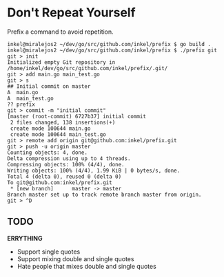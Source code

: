 # Don't Repeat Yourself

Prefix a command to avoid repetition.

```
inkel@miralejos2 ~/dev/go/src/github.com/inkel/prefix $ go build .
inkel@miralejos2 ~/dev/go/src/github.com/inkel/prefix $ ./prefix git
git > init
Initialized empty Git repository in /home/inkel/dev/go/src/github.com/inkel/prefix/.git/
git > add main.go main_test.go
git > s
## Initial commit on master
A  main.go
A  main_test.go
?? prefix
git > commit -m "initial commit"
[master (root-commit) 6727b37] initial commit
 2 files changed, 138 insertions(+)
 create mode 100644 main.go
 create mode 100644 main_test.go
git > remote add origin git@github.com:inkel/prefix.git
git > push -u origin master
Counting objects: 4, done.
Delta compression using up to 4 threads.
Compressing objects: 100% (4/4), done.
Writing objects: 100% (4/4), 1.99 KiB | 0 bytes/s, done.
Total 4 (delta 0), reused 0 (delta 0)
To git@github.com:inkel/prefix.git
 * [new branch]      master -> master
Branch master set up to track remote branch master from origin.
git > ^D
```

## TODO

**ERRYTHING**

* Support single quotes
* Support mixing double and single quotes
* Hate people that mixes double and single quotes
